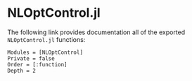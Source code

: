 # NLOptControl.jl

The following link provides documentation all of the exported `NLOptControl.jl` functions:

```@autodocs
Modules = [NLOptControl]
Private = false
Order = [:function]
Depth = 2
```
